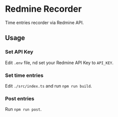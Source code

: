# Redmine Recorder
Time entries recorder via Redmine API.

## Usage
### Set API Key
Edit `.env` file, nd set your Redmine API Key to `API_KEY`.

### Set time entries
Edit `./src/index.ts` and run `npm run build`.

### Post entries
Run `npm run post`.

